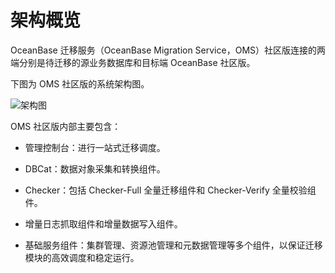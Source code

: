# 架构概览

OceanBase 迁移服务（OceanBase Migration Service，OMS）社区版连接的两端分别是待迁移的源业务数据库和目标端 OceanBase 社区版。

下图为 OMS 社区版的系统架构图。

![架构图](https://help-static-aliyun-doc.aliyuncs.com/assets/img/zh-CN/1543330461/p371170.png)

OMS 社区版内部主要包含：

* 管理控制台：进行一站式迁移调度。

* DBCat：数据对象采集和转换组件。

* Checker：包括 Checker-Full 全量迁移组件和 Checker-Verify 全量校验组件。

* 增量日志抓取组件和增量数据写入组件。

* 基础服务组件：集群管理、资源池管理和元数据管理等多个组件，以保证迁移模块的高效调度和稳定运行。
